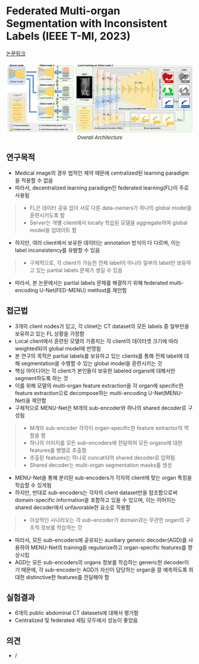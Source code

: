 # Federated Multi-organ Segmentation with Inconsistent Labels (IEEE T-MI, 2023)

[논문링크](https://ieeexplore.ieee.org/abstract/document/10107904)

<p align="center">
    <img width="800" alt='fig1' src="../img/xu2023federated.png?raw=true"></br>
    <em><font size=2>Overall Architecture</font></em>
</p>

## 연구목적
- Medical image의 경우 법적인 제약 때문에 centralized된 learning paradigm을 적용할 수 없음
- 따라서, decentralized learning paradigm인 federated learning(FL)이 주로 사용됨
> - FL은 데이터 공유 없이 서로 다른 data-owners가 하나의 global model을 훈련시키도록 함
> - Server는 개별 client에서 locally 학습된 모델을 aggregate하여 global model을 업데이트 함
- 하지만, 여러 client에서 보유한 데이터는 annotation 방식이 다 다르며, 이는 label inconsistency를 유발할 수 있음
> - 구체적으로, 각 client가 가능한 전체 label이 아니라 일부의 label만 보유하고 있는 partial labels 문제가 생길 수 있음
- 따라서, 본 논문에서는 partial labels 문제를 해결하기 위해 federated multi-encoding U-Net(FED-MENU) method를 제안함

## 접근법
- 3개의 client nodes가 있고, 각 clinet는 CT dataset의 모든 labels 중 일부만을 보유하고 있는 FL 상황을 가정함
- Local client에서 훈련된 모델의 가중치는 각 client의 데이터셋 크기에 따라 weighted되어 global model에 반영됨
- 본 연구의 목적은 partial labels를 보유하고 있는 clients를 통해 전체 label에 대해 segmentation을 수행할 수 있는 global model을 훈련시키는 것
- 핵심 아이디어는 각 client가 본인들이 보유한 labeled organs에 대해서만 segment하도록 하는 것
- 이를 위해 모델의 multi-organ feature extraction을 각 organ에 specific한 feature extraction으로 decompose하는 multi-encoding U-Net(MENU-Net)을 제안함
- 구체적으로 MENU-Net은 M개의 sub-encoder와 하나의 shared decoder로 구성됨
> - M개의 sub-encoder 각각이 organ-specific한 feature extractor의 역할을 함
> - 하나의 이미지를 모든 sub-encoders에 전달하여 모든 organs에 대한 features를 병렬로 추출함
> - 추출된 features는 하나로 concat되어 shared decoder로 입력됨
> - Shared decoder는 multi-organ segmentation masks를 생성
- MENU-Net을 통해 분리된 sub-encoders가 각자의 client에 맞는 organ 특징을 학습할 수 있게됨
- 하지만, 반대로 sub-encoders는 각자의 client dataset만을 참조함으로써 domain-specific information을 포함하고 있을 수 있으며, 이는 이어지는 shared decoder에서 unfavorable한 요소로 작용함
> - 이상적인 시나리오는 각 sub-encoder가 domain과는 무관한 organ의 구조적 정보를 학습하는 것
- 따라서, 모든 sub-encoders에 공유되는 auxiliary generic decoder(AGD)를 사용하여 MENU-Net의 training을 regularize하고 organ-specific features를 향상시킴
- AGD는 모든 sub-encoders의 organs 정보를 학습하는 generic한 decoder이기 때문에, 각 sub-encoder는 AGD가 자신이 담당하는 organ을 잘 예측하도록 최대한 distinctive한 features를 전달해야 함

## 실험결과
- 6개의 public abdominal CT datasets에 대해서 평가함
- Centralized 및 federated 세팅 모두에서 성능이 좋았음

## 의견
- /
